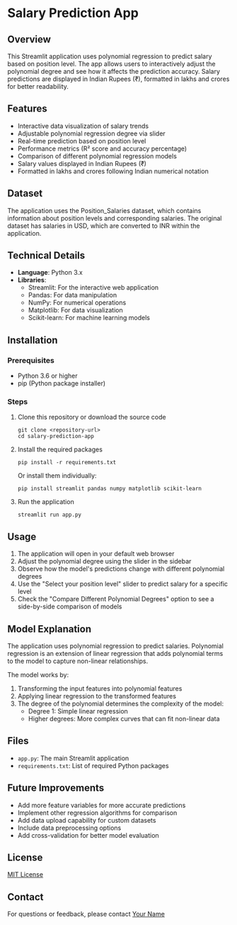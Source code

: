 # Salary Prediction App

## Overview
This Streamlit application uses polynomial regression to predict salary based on position level. The app allows users to interactively adjust the polynomial degree and see how it affects the prediction accuracy. Salary predictions are displayed in Indian Rupees (₹), formatted in lakhs and crores for better readability.

## Features
- Interactive data visualization of salary trends
- Adjustable polynomial regression degree via slider
- Real-time prediction based on position level
- Performance metrics (R² score and accuracy percentage)
- Comparison of different polynomial regression models
- Salary values displayed in Indian Rupees (₹)
- Formatted in lakhs and crores following Indian numerical notation

## Dataset
The application uses the Position_Salaries dataset, which contains information about position levels and corresponding salaries. The original dataset has salaries in USD, which are converted to INR within the application.

## Technical Details
- **Language**: Python 3.x
- **Libraries**:
  - Streamlit: For the interactive web application
  - Pandas: For data manipulation
  - NumPy: For numerical operations
  - Matplotlib: For data visualization
  - Scikit-learn: For machine learning models

## Installation

### Prerequisites
- Python 3.6 or higher
- pip (Python package installer)

### Steps
1. Clone this repository or download the source code
   ```
   git clone <repository-url>
   cd salary-prediction-app
   ```

2. Install the required packages
   ```
   pip install -r requirements.txt
   ```
   
   Or install them individually:
   ```
   pip install streamlit pandas numpy matplotlib scikit-learn
   ```

3. Run the application
   ```
   streamlit run app.py
   ```

## Usage
1. The application will open in your default web browser
2. Adjust the polynomial degree using the slider in the sidebar
3. Observe how the model's predictions change with different polynomial degrees
4. Use the "Select your position level" slider to predict salary for a specific level
5. Check the "Compare Different Polynomial Degrees" option to see a side-by-side comparison of models

## Model Explanation
The application uses polynomial regression to predict salaries. Polynomial regression is an extension of linear regression that adds polynomial terms to the model to capture non-linear relationships.

The model works by:
1. Transforming the input features into polynomial features
2. Applying linear regression to the transformed features
3. The degree of the polynomial determines the complexity of the model:
   - Degree 1: Simple linear regression
   - Higher degrees: More complex curves that can fit non-linear data

## Files
- `app.py`: The main Streamlit application
- `requirements.txt`: List of required Python packages

## Future Improvements
- Add more feature variables for more accurate predictions
- Implement other regression algorithms for comparison
- Add data upload capability for custom datasets
- Include data preprocessing options
- Add cross-validation for better model evaluation

## License
[MIT License](LICENSE)

## Contact
For questions or feedback, please contact [Your Name](mailto:prathmeshatkare07@gmail.com)
